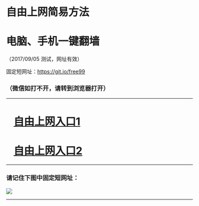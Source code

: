 ﻿# 自由上网简易方法

# 电脑、手机一键翻墙

（2017/09/05 测试，网址有效）

固定短网址：https://git.io/free99

### （微信如打不开，请转到浏览器打开）


***





# &nbsp;&nbsp; <a href="http://ft322652439.fwq-tz1001.xyz/fwqtz01.html?t=09050018446 " target="_blank">自由上网入口1</a>
# &nbsp;&nbsp; <a href="http://ft146779997.fwq-tz1002.xyz/fwqtz02.html?t=090500118700 " target="_blank">自由上网入口2</a>
***

### 请记住下图中固定短网址：

<img src="https://s3-us-west-2.amazonaws.com/fwq-1001/yjfq-20170905okok.png" /> 


***

